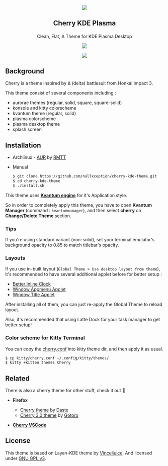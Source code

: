 <p align="center"><img src="https://raw.githubusercontent.com/nullxception/cherry-kde-theme/main/cherry.png"/></p>
<h2><p align="center">Cherry KDE Plasma</p></h2>
<p align="center">Clean, Flat, Δ Theme for KDE Plasma Desktop</p>
<p align="center"><img src="https://raw.githubusercontent.com/nullxception/cherry-kde-theme/main/preview-full.png"/></p>
<p align="center"><img src="https://raw.githubusercontent.com/nullxception/cherry-kde-theme/main/preview-variants.png"/></p>
</center>

## Background

Cherry is a theme inspired by Δ (delta) battlesuit from Honkai Impact 3.

This theme consist of several components including :

- aurorae themes (regular, solid, square, square-solid)
- konsole and kitty colorscheme
- kvantum theme (regular, solid)
- plasma colorscheme
- plasma desktop theme
- splash screen

## Installation

- Archlinux - [AUR](https://aur.archlinux.org/packages/cherry-kde-theme) by [RMTT](https://github.com/RMTT)

- Manual

  ```bash
  $ git clone https://github.com/nullxception/cherry-kde-theme.git
  $ cd cherry-kde-theme
  $ ./install.sh
  ```

This theme uses [**Kvantum engine**](https://github.com/tsujan/Kvantum) for it's Application style.

So in order to completely apply this theme, you have to open **Kvantum Manager** (command : `kvantummanager`), and then select **cherry** on **Change/Delete Theme** section.

### Tips

If you're using standard variant (non-solid), set your terminal emulator's background opacity to 0.85 to match titlebar's opacity.

### Layouts

If you use in-built layout (`Global Theme > Use desktop layout from theme`), it's recommended to have several additional applet before for better setup :

- [Better Inline Clock](https://store.kde.org/p/1245902/)
- [Window Appmenu Applet](https://store.kde.org/p/1274975/)
- [Window Title Applet](https://store.kde.org/p/1274218/)

After installing all of them, you can just re-apply the Global Theme to reload layout.

Also, it's recommended that using Latte Dock for your task manager to get better setup!

### Color scheme for Kitty Terminal

You can copy the [cherry.conf](kitty/cherry.conf) into kitty theme dir, and then apply it as usual.

```bash
$ cp kitty/cherry.conf ~/.config/kitty/themes/
$ kitty +kitten themes Cherry
```

## Related

There is also a cherry theme for other stuff, check it out 🚀

- **Firefox**

  - [Cherry theme](https://addons.mozilla.org/en-US/firefox/addon/cherry-kde-theme) by [Daste](https://addons.mozilla.org/en-US/firefox/user/16594667)
  - [Cherry 3.0 theme](https://addons.mozilla.org/en-US/firefox/addon/cherry3) by [Gotoro](https://addons.mozilla.org/en-US/firefox/user/17172197)

- [**Cherry VSCode**](https://github.com/nullxception/cherry-vscode)

## License

This theme is based on Layan-KDE theme by [Vinceliuice](https://github.com/vinceliuice).
And licensed under [GNU GPL v3](LICENSE).
